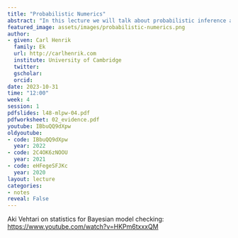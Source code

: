 ```yaml
---
title: "Probabilistic Numerics"
abstract: "In this lecture we will talk about probabilistic inference and decision making."
featured_image: assets/images/probabilistic-numerics.png
author:
- given: Carl Henrik
  family: Ek
  url: http://carlhenrik.com
  institute: University of Cambridge
  twitter: 
  gscholar: 
  orcid:
date: 2023-10-31
time: "12:00"
week: 4
session: 1
pdfslides: l48-mlpw-04.pdf
pdfworksheet: 02_evidence.pdf
youtube: IBbuQQ9dXpw
oldyoutube: 
- code: IBbuQQ9dXpw
  year: 2022
- code: 2C4OK6zNOOU
  year: 2021
- code: eHFegeSFJKc
  year: 2020
layout: lecture
categories:
- notes
reveal: False
---
```



Aki Vehtari on statistics for Bayesian model checking: <https://www.youtube.com/watch?v=HKPm6txxxQM>
